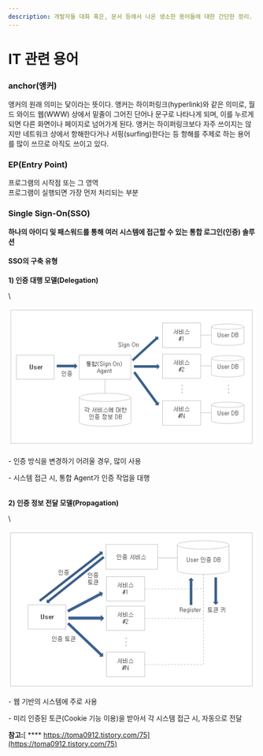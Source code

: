 ```yaml
---
description: 개발자들 대화 혹은, 문서 등에서 나온 생소한 용어들에 대한 간단한 정리.
---
```


# IT 관련 용어

### **anchor(앵커)**

앵커의 원래 의미는 닻이라는 뜻이다. 앵커는 하이퍼링크(hyperlink)와 같은 의미로, 월드 와이드 웹(WWW) 상에서 밑줄이 그어진 단어나 문구로 나타나게 되며, 이를 누르게 되면 다른 화면이나 페이지로 넘어가게 된다. 앵커는 하이퍼링크보다 자주 쓰이지는 않지만 네트워크 상에서 항해한다거나 서핑(surfing)한다는 등 항해를 주제로 하는 용어를 많이 쓰므로 아직도 쓰이고 있다.

### **EP(Entry Point)**

프로그램의 시작점 또는 그 영역\
프로그램이 실행되면 가장 먼저 처리되는 부분

### Single Sign-On(SSO)

**하나의 아이디 및 패스워드를 통해 여러 시스템에 접근할 수 있는 통합 로그인(인증) 솔루션**

#### SSO의 구축 유형

**1) 인증 대행 모델(Delegation)**

\


![](<../.gitbook/assets/image (36) (1).png>)

\- 인증 방식을 변경하기 어려울 경우, 많이 사용

\- 시스템 접근 시, 통합 Agent가 인증 작업을 대행

\
**2) 인증 정보 전달 모델(Propagation)**

\


![](<../.gitbook/assets/image (20) (1).png>)

\- 웹 기반의 시스템에 주로 사용

\- 미리 인증된 토큰(Cookie 기능 이용)을 받아서 각 시스템 접근 시, 자동으로 전달

**참고:**[ **** https://toma0912.tistory.com/75](https://toma0912.tistory.com/75)

